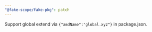 ```yaml
---
"@fake-scope/fake-pkg": patch
---
```


Support global extend via `{"amdName":"global.xyz"}` in package.json.
